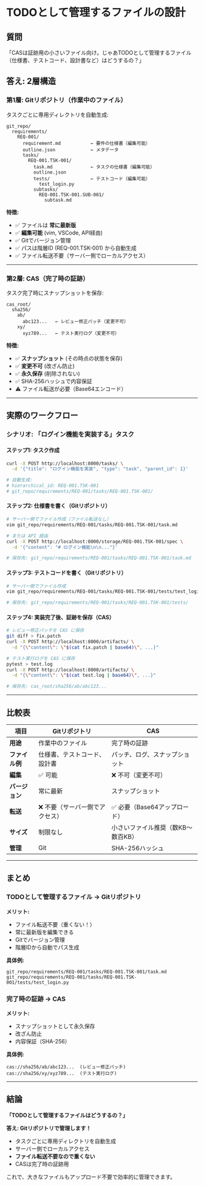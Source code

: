 # TODOとして管理するファイルの設計

## 質問
「CASは証跡用の小さいファイル向け。じゃあTODOとして管理するファイル（仕様書、テストコード、設計書など）はどうするの？」

## 答え: 2層構造

### 第1層: Gitリポジトリ（作業中のファイル）

タスクごとに専用ディレクトリを自動生成:

```
git_repo/
  requirements/
    REQ-001/
      requirement.md           ← 要件の仕様書（編集可能）
      outline.json             ← メタデータ
      tasks/
        REQ-001.TSK-001/
          task.md              ← タスクの仕様書（編集可能）
          outline.json
          tests/               ← テストコード（編集可能）
            test_login.py
          subtasks/
            REQ-001.TSK-001.SUB-001/
              subtask.md
```

**特徴:**
- ✅ ファイルは **常に最新版**
- ✅ **編集可能** (vim, VSCode, API経由)
- ✅ Gitでバージョン管理
- ✅ パスは階層ID (REQ-001.TSK-001) から自動生成
- ✅ ファイル転送不要（サーバー側でローカルアクセス）

---

### 第2層: CAS（完了時の証跡）

タスク完了時にスナップショットを保存:

```
cas_root/
  sha256/
    ab/
      abc123...   ← レビュー修正パッチ（変更不可）
    xy/
      xyz789...   ← テスト実行ログ（変更不可）
```

**特徴:**
- ✅ **スナップショット** (その時点の状態を保存)
- ✅ **変更不可** (改ざん防止)
- ✅ **永久保存** (削除されない)
- ✅ SHA-256ハッシュで内容保証
- ⚠️ ファイル転送が必要（Base64エンコード）

---

## 実際のワークフロー

### シナリオ: 「ログイン機能を実装する」タスク

#### ステップ1: タスク作成
```bash
curl -X POST http://localhost:8000/tasks/ \
  -d '{"title": "ログイン機能を実装", "type": "task", "parent_id": 1}'

# 自動生成:
# hierarchical_id: REQ-001.TSK-001
# git_repo/requirements/REQ-001/tasks/REQ-001.TSK-001/
```

#### ステップ2: 仕様書を書く（Gitリポジトリ）
```bash
# サーバー側でファイル作成（ファイル転送なし）
vim git_repo/requirements/REQ-001/tasks/REQ-001.TSK-001/task.md

# または API 経由
curl -X POST http://localhost:8000/storage/REQ-001.TSK-001/spec \
  -d '{"content": "# ログイン機能\n\n..."}'

# 保存先: git_repo/requirements/REQ-001/tasks/REQ-001.TSK-001/task.md
```

#### ステップ3: テストコードを書く（Gitリポジトリ）
```bash
# サーバー側でファイル作成
vim git_repo/requirements/REQ-001/tasks/REQ-001.TSK-001/tests/test_login.py

# 保存先: git_repo/requirements/REQ-001/tasks/REQ-001.TSK-001/tests/
```

#### ステップ4: 実装完了後、証跡を保存（CAS）
```bash
# レビュー修正パッチを CAS に保存
git diff > fix.patch
curl -X POST http://localhost:8000/artifacts/ \
  -d "{\"content\": \"$(cat fix.patch | base64)\", ...}"

# テスト実行ログを CAS に保存
pytest > test.log
curl -X POST http://localhost:8000/artifacts/ \
  -d "{\"content\": \"$(cat test.log | base64)\", ...}"

# 保存先: cas_root/sha256/ab/abc123...
```

---

## 比較表

| 項目 | Gitリポジトリ | CAS |
|------|-------------|-----|
| **用途** | 作業中のファイル | 完了時の証跡 |
| **ファイル例** | 仕様書、テストコード、設計書 | パッチ、ログ、スナップショット |
| **編集** | ✅ 可能 | ❌ 不可（変更不可） |
| **バージョン** | 常に最新 | スナップショット |
| **転送** | ❌ 不要（サーバー側でアクセス） | ✅ 必要（Base64アップロード） |
| **サイズ** | 制限なし | 小さいファイル推奨（数KB～数百KB） |
| **管理** | Git | SHA-256ハッシュ |

---

## まとめ

### TODOとして管理するファイル → Gitリポジトリ

**メリット:**
- ファイル転送不要（重くない！）
- 常に最新版を編集できる
- Gitでバージョン管理
- 階層IDから自動でパス生成

**具体例:**
```
git_repo/requirements/REQ-001/tasks/REQ-001.TSK-001/task.md
git_repo/requirements/REQ-001/tasks/REQ-001.TSK-001/tests/test_login.py
```

### 完了時の証跡 → CAS

**メリット:**
- スナップショットとして永久保存
- 改ざん防止
- 内容保証（SHA-256）

**具体例:**
```
cas://sha256/ab/abc123...  (レビュー修正パッチ)
cas://sha256/xy/xyz789...  (テスト実行ログ)
```

---

## 結論

**「TODOとして管理するファイルはどうするの？」**

**答え: Gitリポジトリで管理します！**

- タスクごとに専用ディレクトリを自動生成
- サーバー側でローカルアクセス
- **ファイル転送不要なので重くない**
- CASは完了時の証跡用

これで、大きなファイルもアップロード不要で効率的に管理できます。
